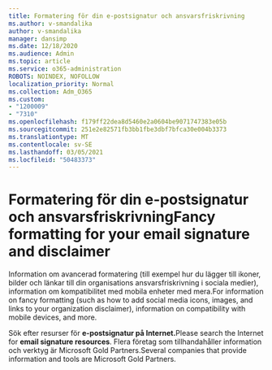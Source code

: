 ```yaml
---
title: Formatering för din e-postsignatur och ansvarsfriskrivning
ms.author: v-smandalika
author: v-smandalika
manager: dansimp
ms.date: 12/18/2020
ms.audience: Admin
ms.topic: article
ms.service: o365-administration
ROBOTS: NOINDEX, NOFOLLOW
localization_priority: Normal
ms.collection: Adm_O365
ms.custom:
- "1200009"
- "7310"
ms.openlocfilehash: f179ff22dea8d5460e2a0604be9071747383e05b
ms.sourcegitcommit: 251e2e82571fb3bb1fbe3dbf7bfca30e004b3373
ms.translationtype: MT
ms.contentlocale: sv-SE
ms.lasthandoff: 03/05/2021
ms.locfileid: "50483373"
---
```

# <a name="fancy-formatting-for-your-email-signature-and-disclaimer"></a><span data-ttu-id="247d3-102">Formatering för din e-postsignatur och ansvarsfriskrivning</span><span class="sxs-lookup"><span data-stu-id="247d3-102">Fancy formatting for your email signature and disclaimer</span></span>
<span data-ttu-id="247d3-103">Information om avancerad formatering (till exempel hur du lägger till ikoner, bilder och länkar till din organisations ansvarsfriskrivning i sociala medier), information om kompatibilitet med mobila enheter med mera.</span><span class="sxs-lookup"><span data-stu-id="247d3-103">For information on fancy formatting (such as how to add social media icons, images, and links to your organization disclaimer), information on compatibility with mobile devices, and more.</span></span>

<span data-ttu-id="247d3-104">Sök efter resurser för **e-postsignatur på Internet.**</span><span class="sxs-lookup"><span data-stu-id="247d3-104">Please search the Internet for **email signature resources**.</span></span> <span data-ttu-id="247d3-105">Flera företag som tillhandahåller information och verktyg är Microsoft Gold Partners.</span><span class="sxs-lookup"><span data-stu-id="247d3-105">Several companies that provide information and tools are Microsoft Gold Partners.</span></span>
